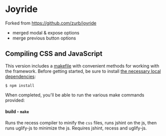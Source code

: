 # Joyride

Forked from https://github.com/zurb/joyride

* merged modal & expose options
* merge previous button options

## Compiling CSS and JavaScript

This version includes a [makefile](Makefile) with convenient methods for working with the framework. Before getting started, be sure to install [the necessary local dependencies](package.json):

```
$ npm install
```

When completed, you'll be able to run the various make commands provided:

#### build - `make`
Runs the recess compiler to minify the `css` files, runs jshint on the js, then runs uglify-js to minimize the js. Requires jshint, recess and uglify-js.